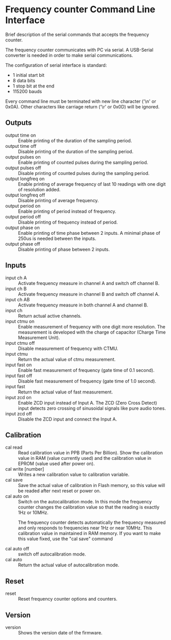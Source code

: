 Frequency counter Command Line Interface
========================================
Brief description of the serial commands that accepts the frequency counter.

The frequency counter communicates with PC via serial.
A USB-Serial converter is needed in order to make serial communications.

The configuration of serial interface is standard:
  * 1 initial start bit
  * 8 data bits
  * 1 stop bit at the end
  * 115200 bauds

Every command line must be terminated with new line character ('\n' or 0x0A).
Other characters like carriage return ('\r' or 0x0D) will be ignored.

Outputs
-------

<dl>

<dt>output time on</dt>
<dd>Enable printing of the duration of the sampling period.</dd>

<dt>output time off</dt>
<dd>Disable printing of the duration of the sampling period.</dd>

<dt>output pulses on</dt>
<dd>Enable printing of counted pulses during the sampling period.</dd>

<dt>output pulses off</dt>
<dd>Disable printing of counted pulses during the sampling period.</dd>

<dt>output longfreq on</dt>
<dd>Enable printing of average frequency of last 10 readings 
    with one digit of resolution added.</dd>

<dt>output longfreq off</dt>
<dd>Disable printing of average frequency.</dd>

<dt>output period on</dt>
<dd>Enable printing of period instead of frequency.</dd>

<dt>output period off</dt>
<dd>Disable printing of frequency instead of period.</dd>

<dt>output phase on</dt>
<dd>Enable printing of time phase between 2 inputs. 
    A minimal phase of 250us is needed between the inputs.</dd>

<dt>output phase off</dt>
<dd>Disable printing of phase between 2 inputs.</dd>

</dl>


Inputs
------

<dl>

<dt>input ch A</dt>
<dd>Activate frequency measure in channel A and switch off channel B.</dd>


<dt>input ch B</dt>
<dd>Activate frequency measure in channel B and switch off channel A.</dd>


<dt>input ch AB</dt>
<dd>Activate frequency measure in both channel A and channel B.</dd>


<dt>input ch</dt>
<dd>Return actual active channels.</dd>


<dt>input ctmu on</dt>
<dd>Enable measurement of frequency with one digit more resolution.
    The measurement is developed with the charge of capacitor 
    (Charge Time Measurement Unit).</dd>

<dt>input ctmu off</dt>
<dd>Disable measurement of frequency with CTMU.</dd>

<dt>input ctmu</dt>
<dd>Return the actual value of ctmu measurement.</dd>


<dt>input fast on</dt>
<dd>Enable fast measurement of frequency (gate time of 0.1 second).</dd>

<dt>input fast off</dt>
<dd>Disable fast measurement of frequency (gate time of 1.0 second).</dd>

<dt>input fast</dt>
<dd>Return the actual value of fast measurement.</dd>


<dt>input zcd on</dt>
<dd>Enable ZCD input instead of Input A.
    The ZCD (Zero Cross Detect) input detects zero crossing of 
    sinusoidal signals like pure audio tones.</dd>


<dt>input zcd off</dt>
<dd>Disable the ZCD input and connect the Input A.</dd>


Calibration
-----------

<dl>

<dt>cal read</dt>
<dd>Read calibration value in PPB (Parts Per Billion).
  Show the calibration value in RAM (value currently used)
  and the calibration value in EPROM (value used after power on).
</dd>


<dt>cal write [number]</dt>
<dd>Writes a new calibration value to calibration variable.</dd>


<dt>cal save</dt>
<dd>Save the actual value of calibration in Flash memory, so this 
  value will be readed after next reset or power on.</dd>


<dt>cal auto on</dt>
<dd>Switch on the autocalibration mode. 
  In this mode the frequency counter changes the calibration value 
  so that the reading is exactly 1Hz or 10MHz.
  
  The frequency counter detects automatically the frequency measured
  and only responds to frequencies near 1Hz or near 10MHz.
  This calibration value in maintained in RAM memory. If you want
  to make this value fixed, use the "cal save" command</dd>

  
<dt>cal auto off</dt>
<dd>switch off autocalibration mode.</dd>


<dt>cal auto</dt>
<dd>Return the actual value of autocalibration mode.</dd>


</dl>


Reset
-----
<dl>
<dt>reset</dt>
<dd>Reset frequency counter options and counters.</dd>
</dl>


Version
-------
<dl>
<dt>version</dt>
<dd>Shows the version date of the firmware.</dd>
</dl>

